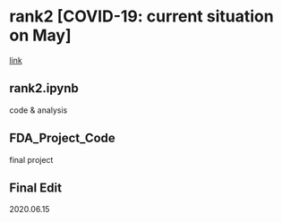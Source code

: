 # rank2 [COVID-19: current situation on May]
[link](https://www.kaggle.com/corochann/covid-19-current-situation-on-may)

## rank2.ipynb
code & analysis

## FDA_Project_Code
final project

## Final Edit
2020.06.15
